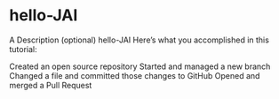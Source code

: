 # hello-JAI
A Description (optional) hello-JAI
Here’s what you accomplished in this tutorial:

Created an open source repository
Started and managed a new branch
Changed a file and committed those changes to GitHub
Opened and merged a Pull Request
